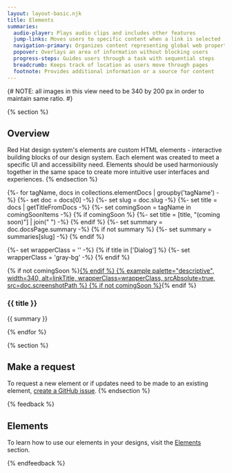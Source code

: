 ```yaml
---
layout: layout-basic.njk
title: Elements
summaries:
  audio-player: Plays audio clips and includes other features
  jump-links: Moves users to specific content when a link is selected
  navigation-primary: Organizes content representing global web properties
  popover: Overlays an area of information without blocking users
  progress-steps: Guides users through a task with sequential steps
  breadcrumb: Keeps track of location as users move through pages
  footnote: Provides additional information or a source for content
---
```


{# NOTE: all images in this view need to be 340 by 200 px in order to maintain same ratio. #}

{% section %}
  ## Overview
  Red Hat design system's elements are custom HTML elements - interactive 
  building blocks of our design system. Each element was created to meet a 
  specific UI and accessibility need. Elements should be used harmoniously 
  together in the same space to create more intuitive user interfaces and 
  experiences.
{% endsection %}

<div class="multi-column--min-400-wide margin-top--10">
{%- for tagName, docs in collections.elementDocs | groupby('tagName') -%}
  {%- set doc = docs[0] -%}
  {%- set slug = doc.slug -%}
  {%- set title = docs | getTitleFromDocs -%}
  {%- set comingSoon = tagName in comingSoonItems  -%}
  {% if comingSoon %}
    {%- set title = [title, "(coming soon)"] | join(" ") -%}
  {% endif %}
  {%- set summary = doc.docsPage.summary -%}
  {% if not summary %}
    {%- set summary = summaries[slug] -%}
  {% endif %}

  {%- set wrapperClass = '' -%}
  {% if title in ['Dialog'] %}
    {%- set wrapperClass = 'gray-bg' -%}
  {% endif %}

  <div class="padding-stacked">
    {% if not comingSoon %}<a href="{{ doc.href | url }}">{% endif %}
      {% example palette="descriptive",
                 width=340,
                 alt=linkTitle,
                 wrapperClass=wrapperClass,
                 srcAbsolute=true,
                 src=doc.screenshotPath %}
    {% if not comingSoon %}</a>{% endif %}
    <h3>{{ title }}</h3>
    <p>{{ summary }}</p>
  </div>
{% endfor %}
</div>

{% section %}
  ## Make a request
  To request a new element or if updates need to be made to an existing element, <a href="https://github.com/RedHat-UX/red-hat-design-system/issues/new/choose" target="_blank">create a GitHub issue</a>.
{% endsection %}

{% feedback %}
  <h2>Elements</h2>
  <p>To learn how to use our elements in your designs, visit the <a href="{{ '/elements/' | url }}">Elements</a> section.</p>
{% endfeedback %}
